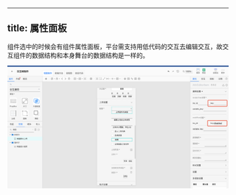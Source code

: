 
---
title: 属性面板
---

组件选中的时候会有组件属性面板，平台需支持用低代码的交互去编辑交互，故交互组件的数据结构和本身舞台的数据结构是一样的。

![image](./interact-code-tree-key.png)
